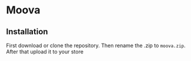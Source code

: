 # Moova

## Installation

First download or clone the repository. Then rename the .zip to `moova.zip`. After that upload it to your store
